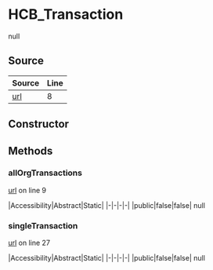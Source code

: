 # HCB_Transaction

null
## Source
|Source|Line|
|-|-|
|[url](https://github.com/devramsean0/hcb.js/blob/97e0798/src/api_endpoints/transaction.ts#L8)|8|
## Constructor
## Methods
### allOrgTransactions
[url](https://github.com/devramsean0/hcb.js/blob/97e0798/src/api_endpoints/transaction.ts#L9) on line 9  

|Accessibility|Abstract|Static|
|-|-|-|-|
|public|false|false|
null

### singleTransaction
[url](https://github.com/devramsean0/hcb.js/blob/97e0798/src/api_endpoints/transaction.ts#L27) on line 27  

|Accessibility|Abstract|Static|
|-|-|-|-|
|public|false|false|
null
